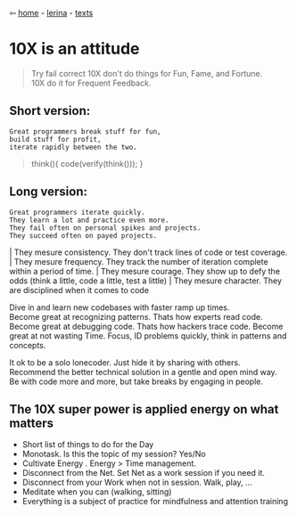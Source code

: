⇦ [home](../../../index.html) - [lerina](../index.html) - [texts](./index.html)

# 10X is an attitude
> Try fail correct
10X don't do things for Fun, Fame, and Fortune.  
10X do it for Frequent Feedback.  

## Short version:
    
    Great programmers break stuff for fun,
    build stuff for profit, 
    iterate rapidly between the two.

> think(){
>   code(verify(think()));
> }

## Long version:
    
    Great programmers iterate quickly.
    They learn a lot and practice even more.
    They fail often on personal spikes and projects.
    They succeed often on payed projects.

| They mesure consistency. They don't track lines of code or test coverage. 
| They mesure frequency. They track the number of iteration complete within a period of time.
| They mesure courage. They show up to defy the odds (think a little, code a little, test a little) 
| They mesure character. They are disciplined when it comes to code 

Dive in and learn new codebases with faster ramp up times.  
Become great at recognizing patterns.  Thats how experts read code.  
Become great at debugging code.  Thats how hackers trace code.
Become great at not wasting Time. Focus, ID problems quickly, think in patterns and concepts.  

It ok to be a solo lonecoder. Just hide it by sharing with others.  
Recommend the better technical solution in a gentle and open mind way.  
Be with code more and more, but take breaks by engaging in people.   

## The 10X super power is applied energy on what matters

- Short list of things to do for the Day
- Monotask. Is this the topic of my session? Yes/No
- Cultivate Energy . Energy > Time management.
- Disconnect from the Net. Set Net as a work session if you need it.
- Disconnect from your Work when not in session. Walk, play, ...
- Meditate when you can (walking, sitting) 
- Everything is a subject of practice for mindfulness and attention training


